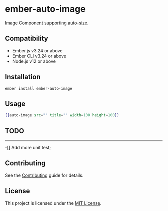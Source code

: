 # ember-auto-image

[Image Component supporting auto-size.](https://www.systembug.me/ember-auto-image/)

## Compatibility

* Ember.js v3.24 or above
* Ember CLI v3.24 or above
* Node.js v12 or above

## Installation

```shell
ember install ember-auto-image
```

## Usage

```hbs
{{auto-image src="" title="" width=100 height=100}}
```

## TODO

------------------------------------------------------------------------------

-[] Add more unit test;

## Contributing

See the [Contributing](CONTRIBUTING.md) guide for details.

## License

This project is licensed under the [MIT License](LICENSE.md).
